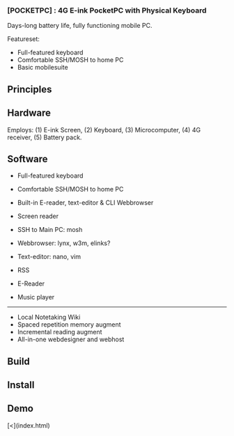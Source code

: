 <article>

### [POCKETPC] : 4G E-ink PocketPC with Physical Keyboard
Days-long battery life, fully functioning mobile PC.


Featureset:

* Full-featured keyboard
* Comfortable SSH/MOSH to home PC
* Basic mobilesuite

## Principles

## Hardware

Employs: (1) E-ink Screen, (2) Keyboard, (3) Microcomputer, (4) 4G receiver, (5) Battery pack.

## Software

* Full-featured keyboard
* Comfortable SSH/MOSH to home PC
* Built-in E-reader, text-editor & CLI Webbrowser

* Screen reader
* SSH to Main PC: mosh
* Webbrowser: lynx, w3m, elinks?
* Text-editor: nano, vim
* RSS
* E-Reader
* Music player

---

* Local Notetaking Wiki
* Spaced repetition memory augment
* Incremental reading augment
* All-in-one webdesigner and webhost


## Build

## Install

## Demo

</article>
<nav>
[<](index.html)
</nav>